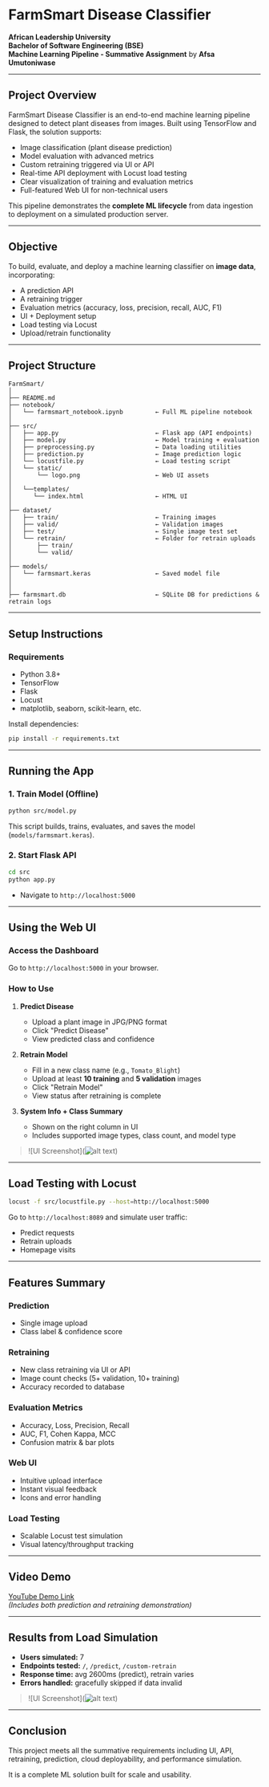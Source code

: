 
# FarmSmart Disease Classifier

**African Leadership University**  
**Bachelor of Software Engineering (BSE)**  
**Machine Learning Pipeline - Summative Assignment** by 
**Afsa Umutoniwase**

---

## Project Overview

FarmSmart Disease Classifier is an end-to-end machine learning pipeline designed to detect plant diseases from images. Built using TensorFlow and Flask, the solution supports:

- Image classification (plant disease prediction)
- Model evaluation with advanced metrics
- Custom retraining triggered via UI or API
- Real-time API deployment with Locust load testing
- Clear visualization of training and evaluation metrics
- Full-featured Web UI for non-technical users

This pipeline demonstrates the **complete ML lifecycle** from data ingestion to deployment on a simulated production server.

---

## Objective

To build, evaluate, and deploy a machine learning classifier on **image data**, incorporating:

- A prediction API
- A retraining trigger
- Evaluation metrics (accuracy, loss, precision, recall, AUC, F1)
- UI + Deployment setup
- Load testing via Locust
- Upload/retrain functionality

---

## Project Structure

```
FarmSmart/
│
├── README.md
├── notebook/
│   └── farmsmart_notebook.ipynb         ← Full ML pipeline notebook
│
├── src/
│   ├── app.py                           ← Flask app (API endpoints)
│   ├── model.py                         ← Model training + evaluation
│   ├── preprocessing.py                 ← Data loading utilities
│   ├── prediction.py                    ← Image prediction logic
│   └── locustfile.py                    ← Load testing script
│   └── static/
│       └── logo.png                     ← Web UI assets
│
│   └──templates/
│      └── index.html                    ← HTML UI
│
├── dataset/
│   ├── train/                           ← Training images
│   ├── valid/                           ← Validation images
│   ├── test/                            ← Single image test set
│   └── retrain/                         ← Folder for retrain uploads
│       ├── train/
│       └── valid/
│
├── models/
│   └── farmsmart.keras                  ← Saved model file
│
│
├── farmsmart.db                         ← SQLite DB for predictions & retrain logs
```

---

## Setup Instructions

### Requirements

- Python 3.8+
- TensorFlow
- Flask
- Locust
- matplotlib, seaborn, scikit-learn, etc.

Install dependencies:

```bash
pip install -r requirements.txt
```

---

## Running the App

### 1. Train Model (Offline)

```bash
python src/model.py
```

This script builds, trains, evaluates, and saves the model (`models/farmsmart.keras`).

### 2. Start Flask API

```bash
cd src
python app.py
```

- Navigate to `http://localhost:5000`

---

## Using the Web UI

### Access the Dashboard

Go to `http://localhost:5000` in your browser.

### How to Use

1. **Predict Disease**  
   - Upload a plant image in JPG/PNG format
   - Click "Predict Disease"
   - View predicted class and confidence

2. **Retrain Model**  
   - Fill in a new class name (e.g., `Tomato_Blight`)
   - Upload at least **10 training** and **5 validation** images
   - Click "Retrain Model"
   - View status after retraining is complete

3. **System Info + Class Summary**  
   - Shown on the right column in UI
   - Includes supported image types, class count, and model type

> ![UI Screenshot](![alt text](image.png))

---

## Load Testing with Locust

```bash
locust -f src/locustfile.py --host=http://localhost:5000
```

Go to `http://localhost:8089` and simulate user traffic:
- Predict requests
- Retrain uploads
- Homepage visits

---

## Features Summary

### Prediction
- Single image upload
- Class label & confidence score

### Retraining
- New class retraining via UI or API
- Image count checks (5+ validation, 10+ training)
- Accuracy recorded to database

### Evaluation Metrics
- Accuracy, Loss, Precision, Recall
- AUC, F1, Cohen Kappa, MCC
- Confusion matrix & bar plots

### Web UI
- Intuitive upload interface
- Instant visual feedback
- Icons and error handling

### Load Testing
- Scalable Locust test simulation
- Visual latency/throughput tracking

---

## Video Demo

[YouTube Demo Link](https://your-demo-link.com)  
_(Includes both prediction and retraining demonstration)_

---

## Results from Load Simulation

- **Users simulated:** 7
- **Endpoints tested:** `/`, `/predict`, `/custom-retrain`
- **Response time:** avg 2600ms (predict), retrain varies
- **Errors handled:** gracefully skipped if data invalid
> ![UI Screenshot](![alt text](image.png))
---

## Conclusion

This project meets all the summative requirements including UI, API, retraining, prediction, cloud deployability, and performance simulation.

It is a complete ML solution built for scale and usability.
